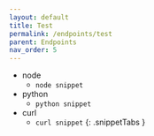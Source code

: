 ```yaml
---
layout: default
title: Test
permalink: /endpoints/test
parent: Endpoints
nav_order: 5
---
```


- node
    - `node snippet`
- python
    - `python snippet`
- curl
    - `curl snippet`
{: .snippetTabs }


